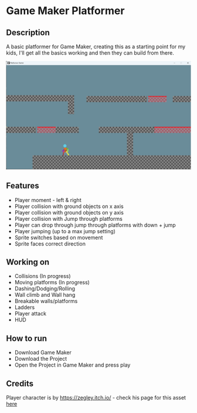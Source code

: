 # Game Maker Platformer

## Description

A basic platformer for Game Maker, creating this as a starting point for my kids, I'll get all the basics working and then 
they can build from there.

![Screenshot of Progress](screenshot.png "Basic Screenshot")

## Features

- Player moment - left & right
- Player collision with ground objects on x axis
- Player collision with ground objects on y axis
- Player collision with Jump through platforms
- Player can drop through jump through platforms with down + jump
- Player jumping (up to a max jump setting)
- Sprite switches based on movement
- Sprite faces correct direction

## Working on

- Collisions (In progress)
- Moving platforms (In progress)
- Dashing/Dodging/Rolling
- Wall climb and Wall hang
- Breakable walls/platforms
- Ladders
- Player attack
- HUD

## How to run

- Download Game Maker
- Download the Project
- Open the Project in Game Maker and press play

## Credits

Player character is by https://zegley.itch.io/ - check his page for this asset [here](https://zegley.itch.io/2d-platformermetroidvania-asset-pack)
